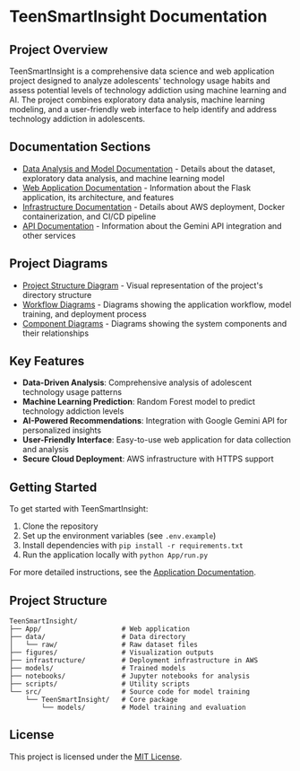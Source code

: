 # TeenSmartInsight Documentation

## Project Overview

TeenSmartInsight is a comprehensive data science and web application project designed to analyze adolescents' technology usage habits and assess potential levels of technology addiction using machine learning and AI. The project combines exploratory data analysis, machine learning modeling, and a user-friendly web interface to help identify and address technology addiction in adolescents.

## Documentation Sections

- [Data Analysis and Model Documentation](MODEL.md) - Details about the dataset, exploratory data analysis, and machine learning model
- [Web Application Documentation](APP.md) - Information about the Flask application, its architecture, and features
- [Infrastructure Documentation](INFRASTRUCTURE.md) - Details about AWS deployment, Docker containerization, and CI/CD pipeline
- [API Documentation](API.md) - Information about the Gemini API integration and other services

## Project Diagrams

- [Project Structure Diagram](PROJECT_STRUCTURE.md) - Visual representation of the project's directory structure
- [Workflow Diagrams](WORKFLOW_DIAGRAM.md) - Diagrams showing the application workflow, model training, and deployment process
- [Component Diagrams](COMPONENT_DIAGRAM.md) - Diagrams showing the system components and their relationships

## Key Features

- **Data-Driven Analysis**: Comprehensive analysis of adolescent technology usage patterns
- **Machine Learning Prediction**: Random Forest model to predict technology addiction levels
- **AI-Powered Recommendations**: Integration with Google Gemini API for personalized insights
- **User-Friendly Interface**: Easy-to-use web application for data collection and analysis
- **Secure Cloud Deployment**: AWS infrastructure with HTTPS support

## Getting Started

To get started with TeenSmartInsight:

1. Clone the repository
2. Set up the environment variables (see `.env.example`)
3. Install dependencies with `pip install -r requirements.txt`
4. Run the application locally with `python App/run.py`

For more detailed instructions, see the [Application Documentation](APP.md).

## Project Structure

```
TeenSmartInsight/
├── App/                    # Web application
├── data/                   # Data directory
│   └── raw/                # Raw dataset files
├── figures/                # Visualization outputs
├── infrastructure/         # Deployment infrastructure in AWS
├── models/                 # Trained models
├── notebooks/              # Jupyter notebooks for analysis
├── scripts/                # Utility scripts
└── src/                    # Source code for model training
    └── TeenSmartInsight/   # Core package
        └── models/         # Model training and evaluation
```

## License

This project is licensed under the [MIT License](../LICENSE).